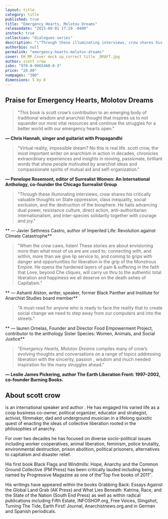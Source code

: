 ```yaml
---
layout: title
category: title
published: true
title: "Emergency Hearts, Molotov Dreams"
releasedate: "2015-08-01 17:29 -0400"
instock: true
collection: "dialogues-series"
description: "\"Through these illuminating interviews, crow shares his critically valuable thoughts on State oppression, class inequality, social exclusion, and the destruction of the biosphere. He hails advancing dual power, resistance culture, direct action, anti-authoritarian internationalism, and inter-species solidarity together with courage and joy.\"\n\n— Javier Sethness Castro, author of Imperiled Life: Revolution against Climate Catastrophe"
authorbio: null
permalink: "emergency-hearts-molotov-dreams"
cover: EH_MF_Cover mock up_correct title _DRAFT.jpg
author: scott crow
isbn: "978-0-9965460-0-3"
price: "20.00"
numpages: "300"
dimensions: 5 by 8
---
```










## Praise for Emergency Hearts, Molotov Dreams

> "This book is scott crow’s contribution to an emerging body of traditional wisdom and anarchist thought that inspires us to not squander our most vital resources and continue the struggles for a better world with our emergency hearts open."

**— Chris Hannah, singer and guitarist with Propagandhi**

> "Virtual reality, impossible dream? No this is real life. scott crow, the most important writer on anarchism in action in decades, chronicles extraordinary experiences and insights in moving, passionate, brilliant words that show people motivated by anarchist ideas and compassionate spirits of  mutual aid and self-organization."

**—  Penelope Rosemont, editor of Surrealist Women: An International Anthology, co-founder the Chicago Surrealist Group**

> "Through these illuminating interviews, crow shares his critically valuable thoughts on State oppression, class inequality, social exclusion, and the destruction of the biosphere. He hails advancing dual power, resistance culture, direct action, anti-authoritarian internationalism, and inter-species solidarity together with courage and joy."

** — Javier Sethness Castro, author of Imperiled Life: Revolution against Climate Catastrophe**

> "When the crow caws, listen! These stories are about envisioning more than what most of us are are used to; connecting with, and within, more than we give lip service to, and coming to grips with danger and opportunities for liberation in the grip of the Monstrous Empire. He opens the hardened layers of pain & suffering in the faith that Love, beyond Che cliques, will carry us thru to the authentic total liberation and happiness we all deserve on the death ashes of Capitalism." 

** — Ashanti Alston, writer, speaker, former Black Panther and Institute for Anarchist Studies board member**

> "A must-read for anyone who is ready to face the reality that to create social change we need to step away from our computers and into the streets."

** — lauren Ornelas, Founder and Director Food Empowerment Project, contributor to the anthology Sister Species: Women, Animals, and Social Justice**

> "_Emergency Hearts, Molotov Dreams_ compiles many of crow’s evolving thoughts and conversations on a range of topics addressing liberation with the sincerity, passion , wisdom and much needed inspiration for the many struggles ahead."

**— Leslie James Pickering, author The Earth Liberation Front: 1997–2002, co-founder Burning Books.**

## About scott crow
is an international speaker and author . He has engaged his varied life as a coop business co-owner, political organizer, educator and strategist, activist, filmmaker, dad and underground musician in a lifelong quixotic quest of enacting the ideas of collective liberation rooted in the philosophies of anarchy.

For over two decades he has focused on diverse socio-political issues including worker cooperatives, animal liberation, feminism, police brutality, environmental destruction, prison abolition, political prisoners, alternatives to capitalism and disaster relief.

His first book Black Flags and Windmills: Hope, Anarchy and the Common Ground Collective (PM Press) has been critically lauded including being named by Progressive Magazine as one of the“Top five books of 2011″.

His writings have appeared within the books Grabbing Back: Essays Against the Global Land Grab (AK Press) and What Lies Beneath: Katrina, Race, and the State of the Nation (South End Press) as well as within radical publications including Fifth Estate, INFOSHOP.org, Free Voices, Slingshot, Turning The Tide, Earth First! Journal, Anarchistnews.org.and in German and Spanish periodicals.
